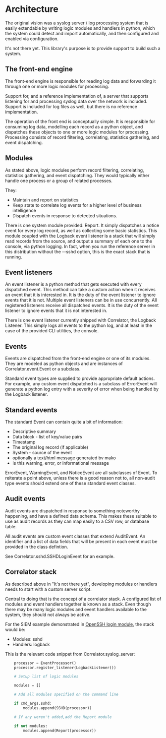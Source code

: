 # Architecture

The original vision was a syslog server / log processing system that is easily extendable by writing logic modules
and handlers in python, which the system could detect and import automatically, and then configured and enabled via
configuration.

It's not there yet. This library's purpose is to provide support to build such a system.

## The front-end engine

The front-end engine is responsible for reading log data and forwarding it through one or more logic modules for
processing. 

Support for, and a reference implementation of, a server that supports listening for and processing syslog data over
the network is included. Support is included for log files as well, but there is no reference implementation.

The operation of the front end is conceptually simple. It is responsible for consuming log data, modelling each record
as a python object, and dispatches these objects to one or more logic modules for processing. Processing consists of
record filtering, correlating, statistics gathering, and event dispatching.

## Modules 

As stated above, logic modules perform record filtering, correlating, statistics gathering, and event dispatching. They
would typically either handle one process or a group of related processes. 

They:

- Maintain and report on statistics 
- Keep state to correlate log events for a higher level of business intelligence
- Dispatch events in response to detected situations.

There is one system module provided: Report. It simply dispatches a notice event for every log record, as well 
as collecting some basic statistics. This module coupled with the Logback event listener is a stack that will simply
read records from the source, and output a summary of each one to the console, via python logging. In fact, 
when you run the reference server in this distribution without the --sshd option, this is the exact stack that is
running.

## Event listeners

An event listener is a python method that gets executed with every dispatched event. This method can take a custom
action when it receives an event that it is interested in. It is the duty of the event listener to ignore events that
it is not. Multiple event listeners can be in use concurrently. All registered listeners receive all dispatched
events. It is the duty of the event listener to ignore events that it is not interested in.

There is one event listener currently shipped with Correlator, the Logback Listener. This simply
logs all events to the python log, and at least in the case of the provided CLI utilities, the console.

## Events

Events are dispatched from the front-end engine or one of its modules. They are modeled as python objects and
are instances of Correlator.event.Event or a subclass.

Standard event types are supplied to provide appropriate default actions. For example, any custom event
dispatched is a subclass of ErrorEvent will generate a python log entry with a severity of error when
being handled by the Logback listener.

## Standard events

The standard Event can contain quite a bit of information:

- Descriptive summary
- Data block - list of key/value pairs
- Timestamp
- The original log record (if applicable)
- System - source of the event
- optionally a text/html message generated bv mako
- Is this warning, error, or informational message

ErrorEvent, WarningEvent, and NoticeEvent are all subclasses of Event. To reiterate a point above, unless there is a
good reason not to, all non-audit type events should extend one of these standard event classes. 

## Audit events

Audit events are dispatched in response to something noteworthy happening, and have a defined data schema. This makes
these suitable to use as audit records as they can map easily to a CSV row, or database table.

All audit events are custom event classes that extend AuditEvent. An identifier and a list of data fields that will
be present in each event must be provided in the class defintion.

See Correlator.sshd.SSHDLoginEvent for an example.

## Correlator stack

As described above in "It's not there yet", developing modules or handlers needs to start with a custom
server script.

Central to doing that is the concept of a correlator stack. A configured list of modules and event handlers together
is known as a stack. Even though there may be many logic modules and event handlers available to the system, they
should not always be active. 

For the SIEM example demonstrated in [OpenSSH login module](sshd.md), the stack would be:

- Modules: sshd
- Handlers: logback

This is the relevant code snippet from Correlator.syslog_server:

```python
    processor = EventProcessor()
    processor.register_listener(LogbackListener())

    # Setup list of logic modules

    modules = []

    # Add all modules specified on the command line

    if cmd_args.sshd:
        modules.append(SSHD(processor))

    # If any weren't added,add the Report module

    if not modules:
        modules.append(Report(processor))
```
